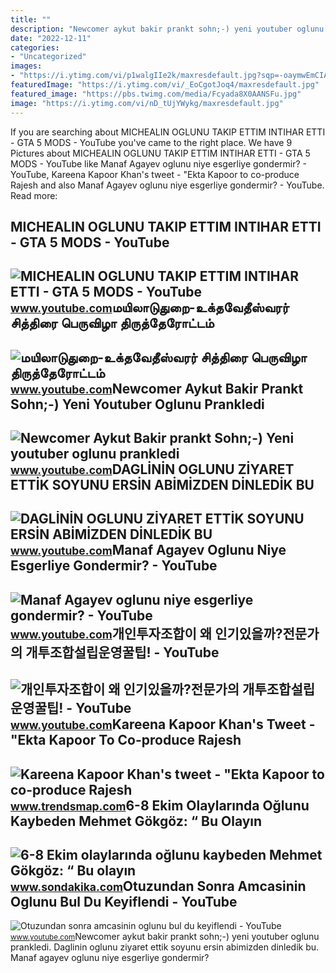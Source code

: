 ```yaml
---
title: ""
description: "Newcomer aykut bakir prankt sohn;-) yeni youtuber oglunu prankledi"
date: "2022-12-11"
categories:
- "Uncategorized"
images:
- "https://i.ytimg.com/vi/p1walgIIe2k/maxresdefault.jpg?sqp=-oaymwEmCIAKENAF8quKqQMa8AEB-AHIAYAC6AKKAgwIABABGHIgTygxMA8=&amp;rs=AOn4CLBzhdi7VcjUpQrBKaROPAiHn_HS9w"
featuredImage: "https://i.ytimg.com/vi/_EoCgotJoq4/maxresdefault.jpg"
featured_image: "https://pbs.twimg.com/media/Fcyada8X0AANSFu.jpg"
image: "https://i.ytimg.com/vi/nD_tUjYWykg/maxresdefault.jpg"
---
```


If you are searching about MICHEALIN OGLUNU TAKIP ETTIM INTIHAR ETTI - GTA 5 MODS - YouTube you've came to the right place. We have 9 Pictures about MICHEALIN OGLUNU TAKIP ETTIM INTIHAR ETTI - GTA 5 MODS - YouTube like Manaf Agayev oglunu niye esgerliye gondermir? - YouTube, Kareena Kapoor Khan's tweet - "Ekta Kapoor to co-produce Rajesh and also Manaf Agayev oglunu niye esgerliye gondermir? - YouTube. Read more:

MICHEALIN OGLUNU TAKIP ETTIM INTIHAR ETTI - GTA 5 MODS - YouTube
----------------------------------------------------------------

 ![MICHEALIN OGLUNU TAKIP ETTIM INTIHAR ETTI - GTA 5 MODS - YouTube](https://i.ytimg.com/vi/_EoCgotJoq4/maxresdefault.jpg) <small>www.youtube.com</small>மயிலாடுதுறை-உக்தவேதீஸ்வரர் சித்திரை பெருவிழா திருத்தேரோட்டம்
------------------------------------------------------------

 ![மயிலாடுதுறை-உக்தவேதீஸ்வரர் சித்திரை பெருவிழா திருத்தேரோட்டம்](https://i.ytimg.com/vi/E4OGLunu8rA/maxresdefault.jpg) <small>www.youtube.com</small>Newcomer Aykut Bakir Prankt Sohn;-) Yeni Youtuber Oglunu Prankledi
------------------------------------------------------------------

 ![Newcomer Aykut Bakir prankt Sohn;-) Yeni youtuber oglunu prankledi](https://i.ytimg.com/vi/s1HXVd4-8jU/maxresdefault.jpg) <small>www.youtube.com</small>DAGLİNİN OGLUNU ZİYARET ETTİK SOYUNU ERSİN ABİMİZDEN DİNLEDİK BU
----------------------------------------------------------------

 ![DAGLİNİN OGLUNU ZİYARET ETTİK SOYUNU ERSİN ABİMİZDEN DİNLEDİK BU](https://i.ytimg.com/vi/nD_tUjYWykg/maxresdefault.jpg) <small>www.youtube.com</small>Manaf Agayev Oglunu Niye Esgerliye Gondermir? - YouTube
-------------------------------------------------------

 ![Manaf Agayev oglunu niye esgerliye gondermir? - YouTube](https://i.ytimg.com/vi/bGsc7qFyGEg/maxresdefault.jpg?sqp=-oaymwEmCIAKENAF8quKqQMa8AEB-AGSA4AC0AWKAgwIABABGGUgSyg_MA8=&rs=AOn4CLDQs6TzNom8mZ2Yp4x25jetXjAotg) <small>www.youtube.com</small>개인투자조합이 왜 인기있을까?전문가의 개투조합설립운영꿀팁! - YouTube
------------------------------------------

 ![개인투자조합이 왜 인기있을까?전문가의 개투조합설립운영꿀팁! - YouTube](https://i.ytimg.com/vi/cQgq3oGluNU/maxresdefault.jpg) <small>www.youtube.com</small>Kareena Kapoor Khan's Tweet - "Ekta Kapoor To Co-produce Rajesh
---------------------------------------------------------------

 ![Kareena Kapoor Khan's tweet - "Ekta Kapoor to co-produce Rajesh](https://pbs.twimg.com/media/Fcyada8X0AANSFu.jpg) <small>www.trendsmap.com</small>6-8 Ekim Olaylarında Oğlunu Kaybeden Mehmet Gökgöz: “ Bu Olayın
---------------------------------------------------------------

 ![6-8 Ekim olaylarında oğlunu kaybeden Mehmet Gökgöz: “ Bu olayın](https://foto.sondakika.com/haber/2021/05/20/6-8-ekim-olaylarinda-oglunu-kaybeden-mehmet-g-4-14143529_osd.jpg) <small>www.sondakika.com</small>Otuzundan Sonra Amcasinin Oglunu Bul Du Keyiflendi - YouTube
------------------------------------------------------------

 ![Otuzundan sonra amcasinin oglunu bul du keyiflendi - YouTube](https://i.ytimg.com/vi/p1walgIIe2k/maxresdefault.jpg?sqp=-oaymwEmCIAKENAF8quKqQMa8AEB-AHIAYAC6AKKAgwIABABGHIgTygxMA8=&rs=AOn4CLBzhdi7VcjUpQrBKaROPAiHn_HS9w) <small>www.youtube.com</small>Newcomer aykut bakir prankt sohn;-) yeni youtuber oglunu prankledi. Dagli̇ni̇n oglunu zi̇yaret etti̇k soyunu ersi̇n abi̇mi̇zden di̇nledi̇k bu. Manaf agayev oglunu niye esgerliye gondermir?
